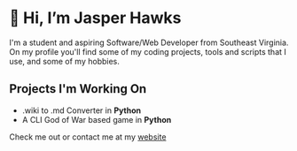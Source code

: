# 👋 Hi, I’m Jasper Hawks
I'm a student and aspiring Software/Web Developer from Southeast Virginia. On my profile you'll find some of my coding projects, tools and scripts that I use, and some of my hobbies.

## Projects I'm Working On 
- .wiki to .md Converter in **Python**
- A CLI God of War based game in **Python**


Check me out or contact me at my [website](jasperhawks.netlify.app)

